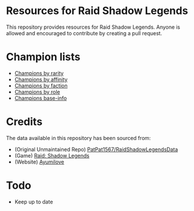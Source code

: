 # Resources for Raid Shadow Legends

This repository provides resources for Raid Shadow Legends. Anyone is allowed and encouraged to contribute by creating a pull request.

# Champion lists

* [Champions by rarity](/champions-by-rarity.json)
* [Champions by affinity](/champions-by-affinity.json)
* [Champions by faction](/champions-by-faction.json)
* [Champions by role](/champions-by-role.json)
* [Champions base-info](/champions-base-info.json)

# Credits

The data available in this repository has been sourced from:

* (Original Unmaintained Repo) [PatPat1567/RaidShadowLegendsData](https://github.com/PatPat1567/RaidShadowLegendsData)
* (Game) [Raid: Shadow Legends](https://plarium.com/en/mobile-games/raid-shadow-legends/)
* (Website) [Ayumilove](https://ayumilove.net/raid-shadow-legends-guide/)

# Todo

* Keep up to date

